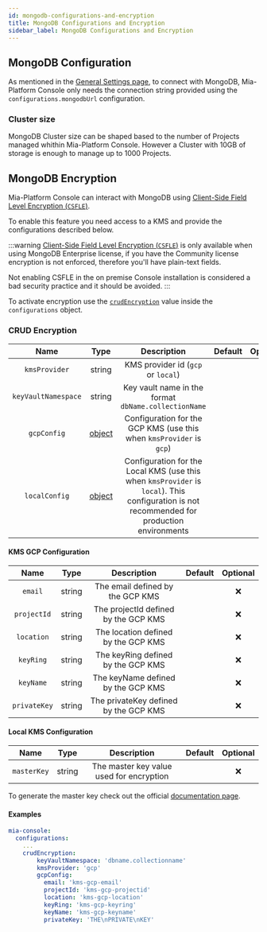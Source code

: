 ```yaml
---
id: mongodb-configurations-and-encryption
title: MongoDB Configurations and Encryption
sidebar_label: MongoDB Configurations and Encryption
---
```




## MongoDB Configuration

As mentioned in the [General Settings page](/infrastructure/self-hosted/installation-chart/helm-values/20_general-settings.md), to connect with MongoDB, Mia-Platform Console only needs the connection string provided using the `configurations.mongodbUrl` configuration.

### Cluster size

MongoDB Cluster size can be shaped based to the number of Projects managed whithin Mia-Platform Console. However a Cluster with 10GB of storage is enough to manage up to 1000 Projects.

## MongoDB Encryption

Mia-Platform Console can interact with MongoDB using [Client-Side Field Level Encryption (`CSFLE`)](https://www.mongodb.com/docs/manual/core/csfle/).

To enable this feature you need access to a KMS and provide the configurations described below.

:::warning
[Client-Side Field Level Encryption (`CSFLE`)](https://www.mongodb.com/docs/manual/core/csfle/) is only available when using MongoDB Enterprise license, if you have the Community license
encryption is not enforced, therefore you'll have plain-text fields.

Not enabling CSFLE in the on premise Console installation is considered a bad security practice and it should be avoided.
:::

To activate encryption use the [`crudEncryption`](#crud-encryption) value inside the `configurations` object.

### CRUD Encryption

| Name | Type | Description | Default | Optional |
|:----:|:----:|:-----------:|:-------:|:--------:|
| `kmsProvider` | string | KMS provider id (`gcp` or `local`) | | ❌ |
| `keyVaultNamespace` | string  | Key vault name in the format `dbName.collectionName` | | ❌ |
| `gcpConfig` |[object](#kms-gcp-configuration) | Configuration for the GCP KMS (use this when `kmsProvider` is `gcp`) |  | ✅ |
| `localConfig` |[object](#local-kms-configuration) | Configuration for the Local KMS (use this when `kmsProvider` is `local`). This configuration is not recommended for production environments |  | ✅ |

#### KMS GCP Configuration

| Name | Type | Description | Default | Optional |
|:----:|:----:|:-----------:|:-------:|:--------:|
| `email` | string | The email defined by the GCP KMS | | ❌ |
| `projectId` | string | The projectId defined by the GCP KMS | | ❌ |
| `location` | string | The location defined by the GCP KMS | | ❌ |
| `keyRing` | string | The keyRing defined by the GCP KMS | | ❌ |
| `keyName` | string | The keyName defined by the GCP KMS | | ❌ |
| `privateKey` | string | The privateKey defined by the GCP KMS | | ❌ |

#### Local KMS Configuration

| Name | Type | Description | Default | Optional |
|:----:|:----:|:-----------:|:-------:|:--------:|
| `masterKey` | string | The master key value used for encryption | | ❌ |

To generate the master key check out the official [documentation page](/runtime-components/plugins/crud-service/30_encryption_configuration.md#how-to-generate-a-local-master-key-using-nodejs).

#### Examples

```yaml
mia-console:
  configurations:
    ...
    crudEncryption:
        keyVaultNamespace: 'dbname.collectionname'
        kmsProvider: 'gcp'
        gcpConfig:
          email: 'kms-gcp-email'
          projectId: 'kms-gcp-projectid'
          location: 'kms-gcp-location'
          keyRing: 'kms-gcp-keyring'
          keyName: 'kms-gcp-keyname'
          privateKey: 'THE\nPRIVATE\nKEY'
```
